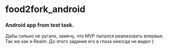 # food2fork_android

### Android app from test task.

Дабы сильно не ругали, замечу, что MVP пытался реализовать впервые.
Так же как и Realm. До этого задания его в глаза никогда не видел (:
